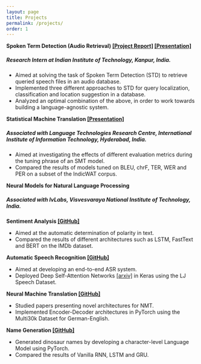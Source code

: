 ```yaml
---
layout: page
title: Projects
permalink: /projects/
order: 1
---
```


**Spoken Term Detection (Audio Retrieval) [[Project Report]](https://drive.google.com/file/d/1R1s4v7eVY_E23BnEazHlMeAqAmnNEr43/view?usp=sharing) [[Presentation]](https://drive.google.com/file/d/10bY3bLbavWcnO55Mnepy46Sl3WTqQLdn/view?usp=share_link)**

##### Research Intern at Indian Institute of Technology, Kanpur, India.
  * Aimed at solving the task of Spoken Term Detection (STD) to retrieve queried speech files in an audio database.
  * Implemented three different approaches to STD for query localization, classification and location suggestion in a database.
  * Analyzed an optimal combination of the above, in order to work towards building a language-agnostic system.

**Statistical Machine Translation [[Presentation]](https://drive.google.com/file/d/1ws3ViFsy404ads5mE8fe7KTQh-Peost-/view?usp=sharing)** 
##### Associated with Language Technologies Research Centre, International Institute of Information Technology, Hyderabad, India. 
  * Aimed at investigating the effects of different evaluation metrics during the tuning phrase of an SMT model.
  * Compared the results of models tuned on BLEU, chrF, TER, WER and PER on a subset of the IndicWAT corpus.

**Neural Models for Natural Language Processing**

##### Associated with IvLabs, Visvesvaraya National Institute of Technology, India.

**Sentiment Analysis [[GitHub]](https://github.com/IvLabs/Natural-Language-Processing/tree/master/text_classification)**
* Aimed at the automatic determination of polarity in text.
* Compared the results of different architectures such as LSTM, FastText and BERT on the IMDb dataset.

**Automatic Speech Recognition [[GitHub]](https://github.com/ThanmayJ/automatic-speech-recognition)**
* Aimed at developing an end-to-end ASR system.
* Deployed Deep Self-Attention Networks [[arxiv]](https://arxiv.org/pdf/1904.13377.pdf) in Keras using the LJ Speech Dataset.

**Neural Machine Translation [[GitHub]](https://github.com/IvLabs/Natural-Language-Processing/tree/master/neural_machine_translation#summary)**
* Studied papers presenting novel architectures for NMT.
* Implemented Encoder-Decoder architectures in PyTorch using the Multi30k Dataset for German-English.

**Name Generation [[GitHub]](https://github.com/IvLabs/Natural-Language-Processing/tree/master/char_rnns#summary)**
* Generated dinosaur names by developing a character-level Language Model using PyTorch.
* Compared the results of Vanilla RNN, LSTM and GRU.
